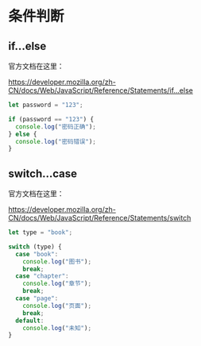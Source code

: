 # 条件判断

## if...else

官方文档在这里：

<a href="https://developer.mozilla.org/zh-CN/docs/Web/JavaScript/Reference/Statements/if...else" target="_blank">https://developer.mozilla.org/zh-CN/docs/Web/JavaScript/Reference/Statements/if...else</a>

<div class="run"></div>

```javascript
let password = "123";

if (password == "123") {
  console.log("密码正确");
} else {
  console.log("密码错误");
}
```

## switch...case

官方文档在这里：

<a href="https://developer.mozilla.org/zh-CN/docs/Web/JavaScript/Reference/Statements/switch" target="_blank">https://developer.mozilla.org/zh-CN/docs/Web/JavaScript/Reference/Statements/switch</a>

<div class="run"></div>

```javascript
let type = "book";

switch (type) {
  case "book":
    console.log("图书");
    break;
  case "chapter":
    console.log("章节");
    break;
  case "page":
    console.log("页面");
    break;
  default:
    console.log("未知");
}
```
